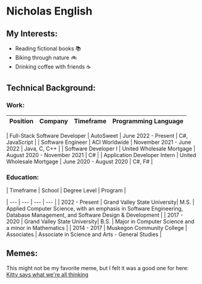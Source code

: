 # Nicholas English
## My Interests:
- Reading fictional books 📚
- Biking through nature 🚲
- Drinking coffee with friends ☕

## Technical Background:
### Work:
| Position | Company | Timeframe | Programming Language |
| --- | --- | --- | --- |

| Full-Stack Software Developer | AutoSweet | June 2022 - Present | C#, JavaScript |
| Software Engineer | ACI Worldwide | November 2021 - June 2022 | Java, C, C++ |
| Software Developer I | United Wholesale Mortgage | August 2020 - November 2021 | C# |
| Application Developer Intern | United Wholesale Mortgage | June 2020 - August 2020 | C#, F# |

### Education:
| Timeframe | School | Degree Level | Program |

| --- | --- | --- | --- |
| 2022 - Present | Grand Valley State University| M.S. | Applied Computer Science, with an emphasis in Software Engineering, Database Management, and Software Design & Development |
| 2017 - 2020 | Grand Valley State University| B.S. | Major in Computer Science and a minor in Mathematics |
| 2014 - 2017 | Muskegon Community College | Associates | Associate in Science and Arts - General Studies |

## Memes:
This might not be my favorite meme, but I felt it was a good one for here: [Kitty says what we're all thinking](https://www.memecreator.org/static/images/memes/5225847.jpg)